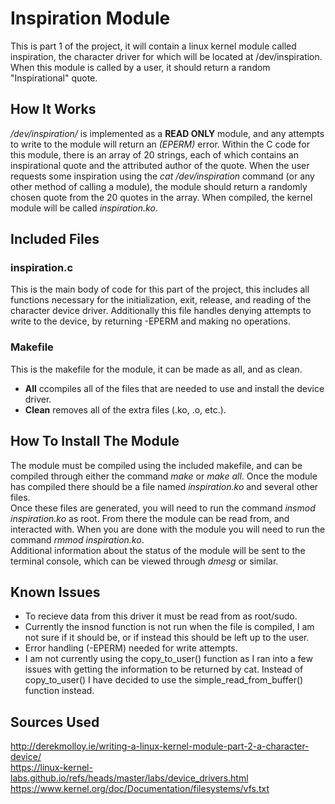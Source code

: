 # Inspiration Module
This is part 1 of the project, it will contain a linux kernel module called inspiration, the character driver for which will be located at /dev/inspiration. When this module is called by a user, it should return a random "Inspirational" quote.

## How It Works
*/dev/inspiration/* is implemented as a **READ ONLY** module, and any attempts to write to the module will return an *(EPERM)* error. Within the C code for this module, there is an array of 20 strings, each of which contains an inspirational quote and the attributed author of the quote. When the user requests some inspiration using the *cat /dev/inspiration* command (or any other method of calling a module), the module should return a randomly chosen quote from the 20 quotes in the array. When compiled, the kernel module will be called *inspiration.ko*.

## Included Files
### inspiration.c
This is the main body of code for this part of the project, this includes all functions necessary for the initialization, exit, release, and reading of the character device driver. Additionally this file handles denying attempts to write to the device, by returning -EPERM and making no operations.

### Makefile
This is the makefile for the module, it can be made as all, and as clean.
- **All** ccompiles all of the files that are needed to use and install the device driver.
- **Clean** removes all of the extra files (.ko, .o, etc.).

## How To Install The Module
The module must be compiled using the included makefile, and can be compiled through either the command *make* or *make all*. Once the module has compiled there should be a file named *inspiration.ko* and several other files.  
Once these files are generated, you will need to run the command *insmod inspiration.ko* as root. From there the module can be read from, and interacted with.
When you are done with the module you will need to run the command *rmmod inspiration.ko*.  
Additional information about the status of the module will be sent to the terminal console, which can be viewed through *dmesg* or similar.

## Known Issues
- To recieve data from this driver it must be read from as root/sudo.
- Currently the insnod function is not run when the file is compiled, I am not sure if it should be, or if instead this should be left up to the user.
- Error handling (-EPERM) needed for write attempts.
- I am not currently using the copy_to_user() function as I ran into a few issues with getting the information to be returned by cat. Instead of copy_to_user() I have decided to use the simple_read_from_buffer() function instead.

## Sources Used
http://derekmolloy.ie/writing-a-linux-kernel-module-part-2-a-character-device/  
https://linux-kernel-labs.github.io/refs/heads/master/labs/device_drivers.html  
https://www.kernel.org/doc/Documentation/filesystems/vfs.txt  
